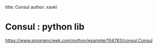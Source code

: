 title: Consul
author: xavki


# Consul : python lib

https://www.programcreek.com/python/example/104783/consul.Consul


